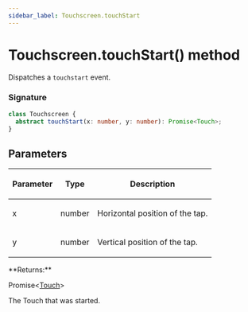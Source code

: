 ```yaml
---
sidebar_label: Touchscreen.touchStart
---
```


# Touchscreen.touchStart() method

Dispatches a `touchstart` event.

### Signature

```typescript
class Touchscreen {
  abstract touchStart(x: number, y: number): Promise<Touch>;
}
```

## Parameters

<table><thead><tr><th>

Parameter

</th><th>

Type

</th><th>

Description

</th></tr></thead>
<tbody><tr><td>

x

</td><td>

number

</td><td>

Horizontal position of the tap.

</td></tr>
<tr><td>

y

</td><td>

number

</td><td>

Vertical position of the tap.

</td></tr>
</tbody></table>
**Returns:**

Promise&lt;[Touch](./puppeteer.touch_2.md)&gt;

The Touch that was started.
